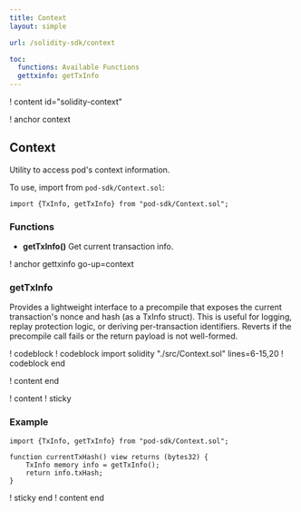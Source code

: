 ```yaml
---
title: Context
layout: simple

url: /solidity-sdk/context

toc:
  functions: Available Functions
  gettxinfo: getTxInfo
---
```


! content id="solidity-context"

! anchor context
## Context

Utility to access pod's context information.

To use, import from `pod-sdk/Context.sol`:

```solidity
import {TxInfo, getTxInfo} from "pod-sdk/Context.sol";
```

### Functions
* **getTxInfo()** Get current transaction info.


! anchor gettxinfo go-up=context
### getTxInfo

Provides a lightweight interface to a precompile that exposes the current transaction's nonce and hash (as a TxInfo struct). This is useful for logging, replay protection logic, or deriving per-transaction identifiers.
Reverts if the precompile call fails or the return payload is not well-formed.

! codeblock
! codeblock import solidity "./src/Context.sol" lines=6-15,20
! codeblock end

! content end


! content
! sticky

### Example

```solidity
import {TxInfo, getTxInfo} from "pod-sdk/Context.sol";

function currentTxHash() view returns (bytes32) {
    TxInfo memory info = getTxInfo();
    return info.txHash;
}
```

! sticky end
! content end